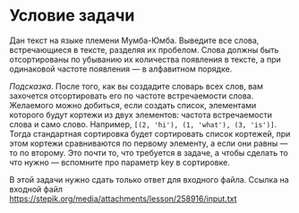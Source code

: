 # Условие задачи

Дан текст на языке племени Мумба-Юмба. Выведите все слова, встречающиеся в тексте, разделяя их пробелом. Слова должны быть отсортированы по убыванию их количества появления в тексте, а при одинаковой частоте появления — в алфавитном порядке.

*Подсказка*. После того, как вы создадите словарь всех слов, вам захочется отсортировать его по частоте встречаемости слова. Желаемого можно добиться, если создать список, элементами которого будут кортежи из двух элементов: частота встречаемости слова и само слово. Например, `[(2, 'hi'), (1, 'what'), (3, 'is')]`. Тогда стандартная сортировка будет сортировать список кортежей, при этом кортежи сравниваются по первому элементу, а если они равны — то по второму. Это почти то, что требуется в задаче, а чтобы сделать то что нужно — вспомните про параметр key в сортировке.

В этой задачи нужно сдать только ответ для входного файла. Ссылка на входной файл https://stepik.org/media/attachments/lesson/258916/input.txt